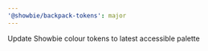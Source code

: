 ```yaml
---
'@showbie/backpack-tokens': major
---
```


Update Showbie colour tokens to latest accessible palette
